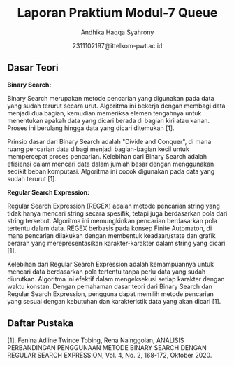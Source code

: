 # <h1 align="center"> Laporan Praktium Modul-7 Queue </h1>
<p align="center"> Andhika Haqqa Syahrony <p>
<p align="center"> 2311102197@ittelkom-pwt.ac.id</p>

## Dasar Teori
<p text-align = "justify">

<strong>Binary Search:</strong>

Binary Search merupakan metode pencarian yang digunakan pada data yang sudah terurut secara urut. Algoritma ini bekerja dengan membagi data menjadi dua bagian, kemudian memeriksa elemen tengahnya untuk menentukan apakah data yang dicari berada di bagian kiri atau kanan. Proses ini berulang hingga data yang dicari ditemukan [1].

Prinsip dasar dari Binary Search adalah "Divide and Conquer", di mana ruang pencarian data dibagi menjadi bagian-bagian kecil untuk mempercepat proses pencarian.
Kelebihan dari Binary Search adalah efisiensi dalam mencari data dalam jumlah besar dengan menggunakan sedikit beban komputasi. Algoritma ini cocok digunakan pada data yang sudah terurut [1].

<strong>Regular Search Expression:</strong>

Regular Search Expression (REGEX) adalah metode pencarian string yang tidak hanya mencari string secara spesifik, tetapi juga berdasarkan pola dari string tersebut. Algoritma ini memungkinkan pencarian berdasarkan pola tertentu dalam data.
REGEX berbasis pada konsep Finite Automaton, di mana pencarian dilakukan dengan membentuk keadaan/state dan grafik berarah yang merepresentasikan karakter-karakter dalam string yang dicari [1].

Kelebihan dari Regular Search Expression adalah kemampuannya untuk mencari data berdasarkan pola tertentu tanpa perlu data yang sudah diurutkan. Algoritma ini efektif dalam mengeksekusi setiap karakter dengan waktu konstan.
Dengan pemahaman dasar teori dari Binary Search dan Regular Search Expression, pengguna dapat memilih metode pencarian yang sesuai dengan kebutuhan dan karakteristik data yang akan dicari [1].
</p>



## Daftar Pustaka
[1]. Fenina Adline Twince Tobing, Rena Nainggolan, ANALISIS PERBANDINGAN PENGGUNAAN METODE BINARY SEARCH DENGAN REGULAR SEARCH EXPRESSION, Vol. 4, No. 2, 168-172, Oktober 2020.
